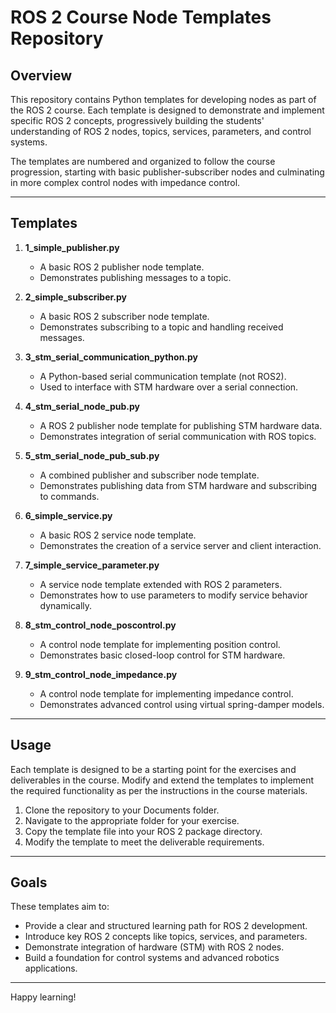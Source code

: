 # ROS 2 Course Node Templates Repository

## Overview
This repository contains Python templates for developing nodes as part of the ROS 2 course. Each template is designed to demonstrate and implement specific ROS 2 concepts, progressively building the students' understanding of ROS 2 nodes, topics, services, parameters, and control systems. 

The templates are numbered and organized to follow the course progression, starting with basic publisher-subscriber nodes and culminating in more complex control nodes with impedance control.

---

## Templates

1. **1_simple_publisher.py**  
   - A basic ROS 2 publisher node template.  
   - Demonstrates publishing messages to a topic.  

2. **2_simple_subscriber.py**  
   - A basic ROS 2 subscriber node template.  
   - Demonstrates subscribing to a topic and handling received messages.  

3. **3_stm_serial_communication_python.py**  
   - A Python-based serial communication template (not ROS2).  
   - Used to interface with STM hardware over a serial connection.  

4. **4_stm_serial_node_pub.py**  
   - A ROS 2 publisher node template for publishing STM hardware data.  
   - Demonstrates integration of serial communication with ROS topics.  

5. **5_stm_serial_node_pub_sub.py**  
   - A combined publisher and subscriber node template.  
   - Demonstrates publishing data from STM hardware and subscribing to commands.  

6. **6_simple_service.py**  
   - A basic ROS 2 service node template.  
   - Demonstrates the creation of a service server and client interaction.  

7. **7_simple_service_parameter.py**  
   - A service node template extended with ROS 2 parameters.  
   - Demonstrates how to use parameters to modify service behavior dynamically.  

8. **8_stm_control_node_poscontrol.py**  
   - A control node template for implementing position control.  
   - Demonstrates basic closed-loop control for STM hardware.  

9. **9_stm_control_node_impedance.py**  
   - A control node template for implementing impedance control.  
   - Demonstrates advanced control using virtual spring-damper models.

---

## Usage
Each template is designed to be a starting point for the exercises and deliverables in the course. Modify and extend the templates to implement the required functionality as per the instructions in the course materials.

1. Clone the repository to your Documents folder.
2. Navigate to the appropriate folder for your exercise.
3. Copy the template file into your ROS 2 package directory.
4. Modify the template to meet the deliverable requirements.

---

## Goals
These templates aim to:
- Provide a clear and structured learning path for ROS 2 development.
- Introduce key ROS 2 concepts like topics, services, and parameters.
- Demonstrate integration of hardware (STM) with ROS 2 nodes.
- Build a foundation for control systems and advanced robotics applications.

---

Happy learning!
